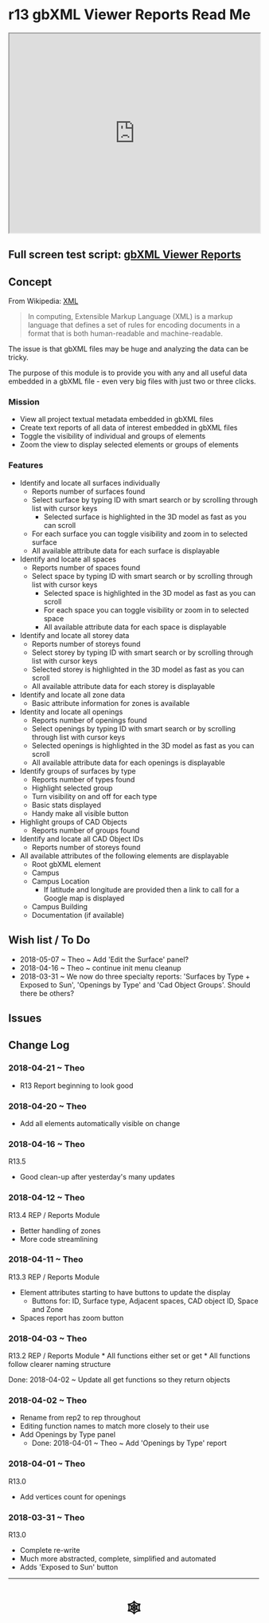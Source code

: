 <span style=display:none; >[You are now in a GitHub source code view - click this link to view Read Me file as a web page]( http://www.ladybug.tools/spider/index.html#gbxml-viewer/r13/gv-rep-reports/README.md "View file as a web page." ) </span>

# r13 gbXML Viewer Reports Read Me


<iframe class=iframeReadMe src=http://www.ladybug.tools/spider/gbxml-viewer/r13/gv-rep-reports/gv-rep.html width=100% height=400px >Iframes are not displayed on github.com</iframe>


## Full screen test script: [gbXML Viewer Reports]( http://www.ladybug.tools/spider/gbxml-viewer/r13/gv-rep-reports/gv-rep.html )


## Concept

From Wikipedia: [XML]( https://en.wikipedia.org/wiki/XML )

> In computing, Extensible Markup Language (XML) is a markup language that defines a set of rules for encoding documents in a format that is both human-readable and machine-readable.

The issue is that gbXML files may be huge and analyzing the data can be tricky.

The purpose of this module is to provide you with any and all useful data embedded in a gbXML file - even very big files with just two or three clicks.

### Mission

* View all project textual metadata embedded in gbXML files
* Create text reports of all data of interest embedded in gbXML files
* Toggle the visibility of individual and groups of elements
* Zoom the view to display selected elements or groups of elements


### Features

* Identify and locate all surfaces individually
	* Reports number of surfaces found
	* Select surface by typing ID with smart search or by scrolling through list with cursor keys
		* Selected surface is highlighted in the 3D model as fast as you can scroll
	* For each surface you can toggle visibility and zoom in to selected surface
	* All available attribute data for each surface is displayable
* Identify and locate all spaces
	* Reports number of spaces found
	* Select space by typing ID with smart search or by scrolling through list with cursor keys
		* Selected space is highlighted in the 3D model as fast as you can scroll
		* For each space you can toggle visibility or zoom in to selected space
		* All available attribute data for each space is displayable
* Identify and locate all storey data
	* Reports number of storeys found
	* Select storey by typing ID with smart search or by scrolling through list with cursor keys
	* Selected storey is highlighted in the 3D model as fast as you can scroll
	* All available attribute data for each storey is displayable
* Identify and locate all zone data
	* Basic attribute information for zones is available
* Identity and locate all openings
	* Reports number of openings found
	* Select openings by typing ID with smart search or by scrolling through list with cursor keys
	* Selected openings is highlighted in the 3D model as fast as you can scroll
	* All available attribute data for each openings is displayable
* Identify groups of surfaces by type
	* Reports number of types found
	* Highlight selected group
	* Turn visibility on and off for each type
	* Basic stats displayed
	* Handy make all visible button
* Highlight groups of CAD Objects
	* Reports number of groups found
* Identify and locate all CAD Object IDs
	* Reports number of storeys found
* All available attributes of the following elements are displayable
	* Root gbXML element
	* Campus
	* Campus Location
		* If latitude and longitude are provided then a link to call for a Google map is displayed
	* Campus Building
	* Documentation (if available)


## Wish list / To Do

* 2018-05-07 ~ Theo ~ Add 'Edit the Surface' panel?
* 2018-04-16 ~ Theo ~ continue init menu cleanup
* 2018-03-31 ~ We now do three specialty reports: 'Surfaces by Type + Exposed to Sun', 'Openings by Type' and 'Cad Object Groups'. Should there be others?


## Issues



## Change Log

### 2018-04-21 ~ Theo

* R13 Report beginning to look good

### 2018-04-20 ~ Theo

* Add all elements automatically visible on change


### 2018-04-16 ~ Theo

R13.5
* Good clean-up after yesterday's many updates

### 2018-04-12 ~ Theo

R13.4
REP / Reports Module
* Better handling of zones
* More code streamlining

### 2018-04-11 ~ Theo

R13.3
REP / Reports Module
* Element attributes starting to have buttons to update the display
	* Buttons for: ID, Surface type, Adjacent spaces, CAD object ID, Space and Zone
* Spaces report has zoom button

### 2018-04-03 ~ Theo

R13.2
REP / Reports Module
	* All functions either set or get
	* All functions follow clearer naming structure

Done: 2018-04-02 ~ Update all get functions so they return objects

### 2018-04-02 ~ Theo

* Rename from rep2 to rep throughout
* Editing function names to match more closely to their use
* Add Openings by Type panel
	* Done: 2018-04-01 ~ Theo ~ Add 'Openings by Type' report

### 2018-04-01 ~ Theo

R13.0
* Add vertices count for openings

### 2018-03-31 ~ Theo

R13.0
* Complete re-write
* Much more abstracted, complete, simplified and automated
* Adds 'Exposed to Sun' button



***


# <center title="hello!" ><a href=javascript:window.scrollTo(0,0); style=text-decoration:none; > &#x1f578; </a></center>



